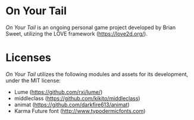 # On Your Tail
*On Your Tail* is an ongoing personal game project developed by Brian Sweet, utilizing the LÖVE framework (https://love2d.org/).

# Licenses
*On Your Tail* utilizes the following modules and assets for its development, under the MIT license:
- Lume (https://github.com/rxi/lume/)
- middleclass (https://github.com/kikito/middleclass)
- animat (https://github.com/darkfire613/animat)
- Karma Future font (http://www.typodermicfonts.com)